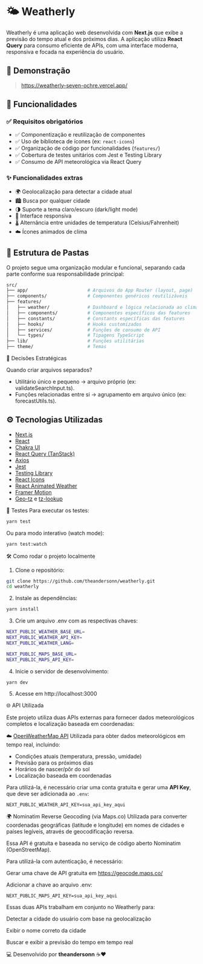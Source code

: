 # 🌤️ Weatherly

Weatherly é uma aplicação web desenvolvida com **Next.js** que exibe a previsão do tempo atual e dos próximos dias. A aplicação utiliza **React Query** para consumo eficiente de APIs, com uma interface moderna, responsiva e focada na experiência do usuário.

## 🚀 Demonstração

> https://weatherly-seven-ochre.vercel.app/

## 🧩 Funcionalidades

### ✅ Requisitos obrigatórios

- ✅ Componentização e reutilização de componentes
- ✅ Uso de biblioteca de ícones (ex: `react-icons`)
- ✅ Organização de código por funcionalidades (`features/`)
- ✅ Cobertura de testes unitários com Jest e Testing Library
- ✅ Consumo de API meteorológica via React Query

### ✨ Funcionalidades extras

- 🌍 Geolocalização para detectar a cidade atual
- 🏙️ Busca por qualquer cidade
- 🌗 Suporte a tema claro/escuro (dark/light mode)
- 📱 Interface responsiva
- 🌡️ Alternância entre unidades de temperatura (Celsius/Fahrenheit)
- ☁️ Ícones animados de clima

## 📁 Estrutura de Pastas

O projeto segue uma organização modular e funcional, separando cada parte conforme sua responsabilidade principal:

```sh
src/
├── app/                      # Arquivos do App Router (layout, page)
├── components/               # Componentes genéricos reutilizáveis
├── features/
│   ├── weather/              # Dashboard e lógica relacionada ao clima
│   ├── components/           # Componentes específicos das features
│   ├── constants/            # Constants específicas das features
│   ├── hooks/                # Hooks customizados
│   ├── services/             # Funções de consumo de API
│   └── types/                # Tipagens TypeScript
├── lib/                      # Funções utilitárias
├── theme/                    # Temas
```

🧠 Decisões Estratégicas

Quando criar arquivos separados?

- Utilitário único e pequeno → arquivo próprio (ex: validateSearchInput.ts).
- Funções relacionadas entre si → agrupamento em arquivo único (ex: forecastUtils.ts).

## ⚙️ Tecnologias Utilizadas

- [Next.js](https://nextjs.org/)
- [React](https://react.dev/)
- [Chakra UI](https://chakra-ui.com/)
- [React Query (TanStack)](https://tanstack.com/query)
- [Axios](https://axios-http.com/)
- [Jest](https://jestjs.io/)
- [Testing Library](https://testing-library.com/)
- [React Icons](https://react-icons.github.io/react-icons/)
- [React Animated Weather](https://www.npmjs.com/package/react-animated-weather)
- [Framer Motion](https://www.framer.com/motion/)
- [Geo-tz](https://www.npmjs.com/package/geo-tz) e [tz-lookup](https://www.npmjs.com/package/tz-lookup)

🧪 Testes
Para executar os testes:

```sh
yarn test
```

Ou para modo interativo (watch mode):

```sh
yarn test:watch
```

🛠️ Como rodar o projeto localmente

1. Clone o repositório:

```sh
git clone https://github.com/theandersonn/weatherly.git
cd weatherly
```

2. Instale as dependências:

```sh
yarn install
```

3. Crie um arquivo .env com as respectivas chaves:

```sh
NEXT_PUBLIC_WEATHER_BASE_URL=
NEXT_PUBLIC_WEATHER_API_KEY=
NEXT_PUBLIC_WEATHER_LANG=

NEXT_PUBLIC_MAPS_BASE_URL=
NEXT_PUBLIC_MAPS_API_KEY=
```

4. Inicie o servidor de desenvolvimento:

```sh
yarn dev
```

5. Acesse em http://localhost:3000

🌐 API Utilizada

Este projeto utiliza duas APIs externas para fornecer dados meteorológicos completos e localização baseada em coordenadas:

☁️ [OpenWeatherMap API](https://openweathermap.org/api)
Utilizada para obter dados meteorológicos em tempo real, incluindo:

- Condições atuais (temperatura, pressão, umidade)
- Previsão para os próximos dias
- Horários de nascer/pôr do sol
- Localização baseada em coordenadas

Para utilizá-la, é necessário criar uma conta gratuita e gerar uma **API Key**, que deve ser adicionada ao `.env`:

```env
NEXT_PUBLIC_WEATHER_API_KEY=sua_api_key_aqui
```

🌍 Nominatim Reverse Geocoding (via Maps.co)
Utilizada para converter coordenadas geográficas (latitude e longitude) em nomes de cidades e países legíveis, através de geocodificação reversa.

Essa API é gratuita e baseada no serviço de código aberto Nominatim (OpenStreetMap).

Para utilizá-la com autenticação, é necessário:

Gerar uma chave de API gratuita em https://geocode.maps.co/

Adicionar a chave ao arquivo .env:

```env
NEXT_PUBLIC_MAPS_API_KEY=sua_api_key_aqui
```

Essas duas APIs trabalham em conjunto no Weatherly para:

Detectar a cidade do usuário com base na geolocalização

Exibir o nome correto da cidade

Buscar e exibir a previsão do tempo em tempo real

💻 Desenvolvido por **theandersonn** ☕❤️
